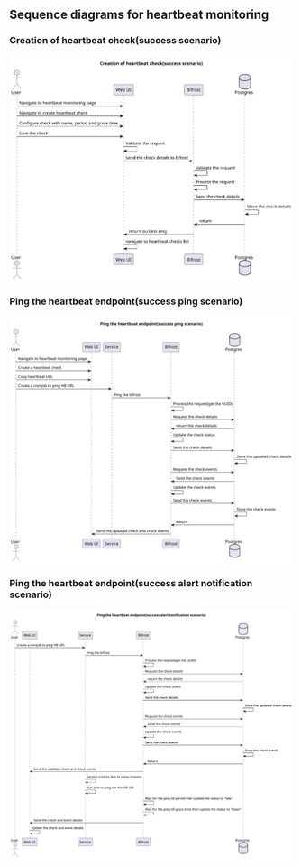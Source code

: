 ## Sequence diagrams for heartbeat monitoring

### Creation of heartbeat check(success scenario)
<!--
@startuml 01_hb_creation
skinparam theme toy
title Creation of heartbeat check(success scenario)
actor User
participant "Web UI"
participant Bifrost
database    Postgres
User -> "Web UI" : Navigate to heartbeat monitoring page
User -> "Web UI" : Navigate to create heartbeat check
User -> "Web UI" : Configure check with name, period and grace time
User -> "Web UI" : Save the check
"Web UI" -> "Web UI" : Validate the request
"Web UI" -> Bifrost : Send the check details to bifrost
Bifrost -> Bifrost : Validate the request
Bifrost -> Bifrost : Process the request
Bifrost -> Postgres : Send the check details
Postgres -> Postgres : Store the check details
Postgres -> Bifrost : return
Bifrost -> "Web UI" : return success msg
"Web UI" -> "Web UI" : navigate to heartbeat checks list
@enduml
-->
![](01_hb_creation.svg)

### Ping the heartbeat endpoint(success ping scenario)
<!--
@startuml 02_success_ping
skinparam theme toy
title Ping the heartbeat endpoint(success ping scenario)
actor User
participant "Web UI"
participant Service
participant Bifrost
database    Postgres
User -> "Web UI" : Navigate to heartbeat monitoring page
User -> "Web UI" : Create a heartbeat check
User -> "Web UI" : Copy heartbeat URL
User -> Service : Create a cronjob to ping HB URL
Service -> Bifrost : Ping the bifrost
Bifrost -> Bifrost : Process the request(get the UUID)
Bifrost -> Postgres : Request the check details
Postgres -> Bifrost : return the check details
Bifrost -> Bifrost : Update the check status
Bifrost -> Postgres : Send the check details
Postgres -> Postgres : Store the updated check details
Bifrost -> Postgres : Request the check events
Postgres -> Bifrost : Send the check events
Bifrost -> Bifrost : Update the check events
Bifrost -> Postgres : Send the check events
Postgres -> Postgres : Store the check events
Postgres -> Bifrost : Return
Bifrost -> "Web UI" : Send the updated check and check events
@enduml
-->
![](02_success_ping.svg)

### Ping the heartbeat endpoint(success alert notification scenario)
<!--
@startuml 03_success_alert
skinparam theme toy
title Ping the heartbeat endpoint(success alert notification scenario)
actor User
participant "Web UI"
participant Service
participant Bifrost
database    Postgres
User -> Service : Create a cronjob to ping HB URL
Service -> Bifrost : Ping the bifrost
Bifrost -> Bifrost : Process the request(get the UUID)
Bifrost -> Postgres : Request the check details
Postgres -> Bifrost : return the check details
Bifrost -> Bifrost : Update the check status
Bifrost -> Postgres : Send the check details
Postgres -> Postgres : Store the updated check details
Bifrost -> Postgres : Request the check events
Postgres -> Bifrost : Send the check events
Bifrost -> Bifrost : Update the check events
Bifrost -> Postgres : Send the check events
Postgres -> Postgres : Store the check events
Postgres -> Bifrost : Return
Bifrost -> "Web UI" : Send the updated check and check events
Service -> Service : Service crashes due to some reasons
Service -> Service : Not able to ping the the HB URL
Bifrost -> Bifrost : Wait for the ping till period then update the status to "late"
Bifrost -> Bifrost : Wait for the ping till grace time then update the status to "down"
Bifrost -> "Web UI" : Send the check and event details
"Web UI" -> "Web UI" : Update the check and event details
@enduml
-->
![](03_success_alert.svg)
